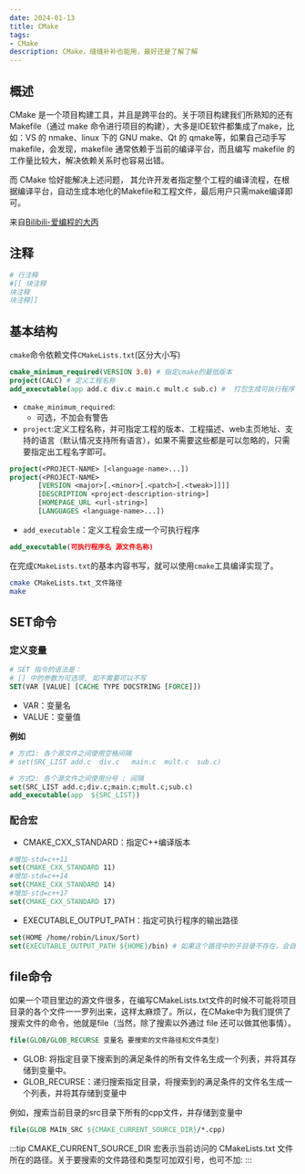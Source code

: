 ```yaml
---
date: 2024-01-13
title: CMake
tags:
- CMake
description: CMake，缝缝补补也能用，最好还是了解了解
---
```

## 概述
CMake 是一个项目构建工具，并且是跨平台的。关于项目构建我们所熟知的还有Makefile（通过 make 命令进行项目的构建），大多是IDE软件都集成了make，比如：VS 的 nmake、linux 下的 GNU make、Qt 的 qmake等，如果自己动手写 makefile，会发现，makefile 通常依赖于当前的编译平台，而且编写 makefile 的工作量比较大，解决依赖关系时也容易出错。

而 CMake 恰好能解决上述问题， 其允许开发者指定整个工程的编译流程，在根据编译平台，自动生成本地化的Makefile和工程文件，最后用户只需make编译即可。

来自[Bilibili-爱编程的大丙 ](https://www.bilibili.com/video/BV14s4y1g7Zj?p=6&vd_source=c1d5ab3603a518abe809c9db9faf7d2d)
## 注释
```CMake
# 行注释
#[[ 块注释
块注释
块注释]] 
```
## 基本结构
`cmake`命令依赖文件`CMakeLists.txt`(区分大小写)
```cmake
cmake_minimum_required(VERSION 3.0) # 指定cmake的最低版本
project(CALC) # 定义工程名称
add_executable(app add.c div.c main.c mult.c sub.c) #  打包生成可执行程序
```
- `cmake_minimum_required`:
  - 可选，不加会有警告
- `project`:定义工程名称，并可指定工程的版本、工程描述、web主页地址、支持的语言（默认情况支持所有语言），如果不需要这些都是可以忽略的，只需要指定出工程名字即可。
```cmake
project(<PROJECT-NAME> [<language-name>...])
project(<PROJECT-NAME>
       [VERSION <major>[.<minor>[.<patch>[.<tweak>]]]]
       [DESCRIPTION <project-description-string>]
       [HOMEPAGE_URL <url-string>]
       [LANGUAGES <language-name>...])
```
- `add_executable`：定义工程会生成一个可执行程序
```cmake
add_executable(可执行程序名 源文件名称)
```
在完成`CMakeLists.txt`的基本内容书写，就可以使用`cmake`工具编译实现了。
```zsh
cmake CMakeLists.txt_文件路径 
make
```
## SET命令
### 定义变量
```cmake
# SET 指令的语法是：
# [] 中的参数为可选项, 如不需要可以不写
SET(VAR [VALUE] [CACHE TYPE DOCSTRING [FORCE]])
```
- VAR：变量名
- VALUE：变量值

**例如**
```cmake
# 方式1: 各个源文件之间使用空格间隔
# set(SRC_LIST add.c  div.c   main.c  mult.c  sub.c)

# 方式2: 各个源文件之间使用分号 ; 间隔
set(SRC_LIST add.c;div.c;main.c;mult.c;sub.c)
add_executable(app  ${SRC_LIST})
```
### 配合宏
- CMAKE_CXX_STANDARD：指定C++编译版本
```cmake
#增加-std=c++11
set(CMAKE_CXX_STANDARD 11)
#增加-std=c++14
set(CMAKE_CXX_STANDARD 14)
#增加-std=c++17
set(CMAKE_CXX_STANDARD 17)
```
- EXECUTABLE_OUTPUT_PATH：指定可执行程序的输出路径
```cmake
set(HOME /home/robin/Linux/Sort)
set(EXECUTABLE_OUTPUT_PATH ${HOME}/bin) # 如果这个路径中的子目录不存在，会自动生成，无需自己手动创建
```

## file命令
如果一个项目里边的源文件很多，在编写CMakeLists.txt文件的时候不可能将项目目录的各个文件一一罗列出来，这样太麻烦了。所以，在CMake中为我们提供了搜索文件的命令，他就是file（当然，除了搜索以外通过 file 还可以做其他事情）。
```cmake
file(GLOB/GLOB_RECURSE 变量名 要搜索的文件路径和文件类型)
```
- GLOB: 将指定目录下搜索到的满足条件的所有文件名生成一个列表，并将其存储到变量中。
- GLOB_RECURSE：递归搜索指定目录，将搜索到的满足条件的文件名生成一个列表，并将其存储到变量中

例如，搜索当前目录的src目录下所有的cpp文件，并存储到变量中
```cmake
file(GLOB MAIN_SRC ${CMAKE_CURRENT_SOURCE_DIR}/*.cpp)
```
:::tip
CMAKE_CURRENT_SOURCE_DIR 宏表示当前访问的 CMakeLists.txt 文件所在的路径。关于要搜索的文件路径和类型可加双引号，也可不加:
:::
<!-- 
## include_directories——包含头文件
举例说明，有源文件若干，其目录结构如下：
```zsh
$ tree
.
├── build
├── CMakeLists.txt
├── include
│   └── head.h
└── src
    ├── add.cpp
    ├── div.cpp
    ├── main.cpp
    ├── mult.cpp
    └── sub.cpp

3 directories, 7 files
```
CMakeLists.txt文件内容如下:
```cmake
cmake_minimum_required(VERSION 3.0)
project(CALC)
set(CMAKE_CXX_STANDARD 11)
set(HOME /home/robin/Linux/calc)
set(EXECUTABLE_OUTPUT_PATH ${HOME}/bin/)
include_directories(${PROJECT_SOURCE_DIR}/include)
file(GLOB SRC_LIST ${CMAKE_CURRENT_SOURCE_DIR}/src/*.cpp)
add_executable(app  ${SRC_LIST})
```
其中，第六行指定就是头文件的路径，`PROJECT_SOURCE_DIR`宏对应的值就是我们在使用cmake命令时，后面紧跟的目录，一般是工程的根目录。

## 静态库/动态库
### 制作静态库/动态库
在cmake中，如果要制作静态库，需要使用的命令如下：
```cmake
add_library(库名称 STATIC 源文件1 [源文件2] ...) 
```
在Linux中，静态库名字分为三部分：`lib+库名字+.a`，此处只需要指定出库的名字就可以了，另外两部分在生成该文件的时候会自动填充。    
在Windows中虽然库名和Linux格式不同，`lib+库名字+.lib`，但也只需指定出名字即可。

例如，下面有一个目录，需要将`src`目录中的源文件编译成静态库，然后再使用：
```zsh
.
├── build
├── CMakeLists.txt
├── include           # 头文件目录
│   └── head.h
├── main.cpp          # 用于测试的源文件
└── src               # 源文件目录
    ├── add.cpp
    ├── div.cpp
    ├── mult.cpp
    └── sub.cpp
```
根据上面的目录结构，可以这样编写`CMakeLists.txt`文件:
```cmake
cmake_minimum_required(VERSION 3.0)
project(CALC)
include_directories(${PROJECT_SOURCE_DIR}/include)
file(GLOB SRC_LIST "${CMAKE_CURRENT_SOURCE_DIR}/src/*.cpp")
add_library(calc STATIC ${SRC_LIST}) # STATIC声明静态库，SHARED声明动态库
```
随后编译
```zsh
cd build
cmake ..
make
```
:::tip
生成`libcalc.a`文件为二进制文件，本质上与`src`中文件并无不同，只是不具备可读性，仍然需要`include`中的头文件。
:::

### 指定输出的路径
#### 方式1
对于生成的库文件来说和可执行程序一样都可以指定输出路径。由于在Linux下生成的动态库默认是有执行权限的，所以可以按照生成可执行程序的方式去指定它生成的目录：
```cmake
cmake_minimum_required(VERSION 3.0)
project(CALC)
include_directories(${PROJECT_SOURCE_DIR}/include)
file(GLOB SRC_LIST "${CMAKE_CURRENT_SOURCE_DIR}/src/*.cpp")
# 设置动态库生成路径
set(EXECUTABLE_OUTPUT_PATH ${PROJECT_SOURCE_DIR}/lib)
add_library(calc SHARED ${SRC_LIST})
```
对于这种方式来说，其实就是通过`set`命令给`EXECUTABLE_OUTPUT_PATH`宏设置了一个路径，这个路径就是可执行文件生成的路径。
#### 方式2
由于在Linux下生成的静态库默认不具有可执行权限，所以在指定静态库生成的路径的时候就不能使用`EXECUTABLE_OUTPUT_PATH`宏了，而应该使用`LIBRARY_OUTPUT_PATH`，这个宏对应静态库文件和动态库文件都适用。
```cmake
cmake_minimum_required(VERSION 3.0)
project(CALC)
include_directories(${PROJECT_SOURCE_DIR}/include)
file(GLOB SRC_LIST "${CMAKE_CURRENT_SOURCE_DIR}/src/*.cpp")
# 设置动态库/静态库生成路径
set(LIBRARY_OUTPUT_PATH ${PROJECT_SOURCE_DIR}/lib)
# 生成动态库
#add_library(calc SHARED ${SRC_LIST})
# 生成静态库
add_library(calc STATIC ${SRC_LIST})
```
### 库的使用
#### 静态库
在cmake中，链接静态库的命令如下：
```cmake
link_libraries(<static lib> [<static lib>...])
```
- 参数1：指定出要链接的静态库的名字
    - 可以是全名 libxxx.a
    - 也可以是掐头（lib）去尾（.a）之后的名字 xxx

- 参数2-N：要链接的其它静态库的名字

如果该静态库不是系统提供的（自己制作或者使用第三方提供的静态库）可能出现静态库找不到的情况，此时可以将静态库的路径也指定出来：
```cmake
link_directories(<lib path>)
```
这样，修改之后的`CMakeLists.txt`文件内容如下:
```cmake
cmake_minimum_required(VERSION 3.0)
project(CALC)
# 搜索指定目录下源文件
file(GLOB SRC_LIST ${CMAKE_CURRENT_SOURCE_DIR}/src/*.cpp)
# 包含头文件路径
include_directories(${PROJECT_SOURCE_DIR}/include)
# 包含静态库路径
link_directories(${PROJECT_SOURCE_DIR}/lib)
# 链接静态库
link_libraries(calc)
add_executable(app ${SRC_LIST})
```
#### 动态库
在cmake中链接动态库的命令
```cmake
target_link_libraries(
    <target> 
    <PRIVATE|PUBLIC|INTERFACE> <item>...  # 权限默认为PUBLIC
    [<PRIVATE|PUBLIC|INTERFACE> <item>...]...)
```
- target：指定要加载动态库的文件的名字

    - 该文件可能是一个源文件
    - 该文件可能是一个动态库文件
    - 该文件可能是一个可执行文件

- `PRIVATE|PUBLIC|INTERFACE`：动态库的访问权限，默认为`PUBLIC`

    - 如果各个动态库之间没有依赖关系，无需做任何设置，三者没有没有区别，一般无需指定，使用默认的 PUBLIC 即可。

    - 动态库的链接具有传递性，如果动态库 A 链接了动态库B、C，动态库D链接了动态库A，此时动态库D相当于也链接了动态库B、C，并可以使用动态库B、C中定义的方法。
    ```cmake
    target_link_libraries(A B C)
    target_link_libraries(D A)
    ```
    - PUBLIC：在public后面的库会被Link到前面的target中，并且里面的符号也会被导出，提供给第三方使用。
    - PRIVATE：在private后面的库仅被link到前面的target中，并且终结掉，第三方不能感知你调了啥库
    - INTERFACE：在interface后面引入的库不会被链接到前面的target中，只会导出符号。即对于如果A连接B和C，A无法获得自身所使用的函数来自B还是C。

**示例1——官方动态库**    
- 动态库的链接和静态库是完全不同的：

    - 静态库会在生成可执行程序的链接阶段被打包到可执行程序中，所以可执行程序启动，静态库就被加载到内存中了。
    - 动态库在生成可执行程序的链接阶段不会被打包到可执行程序中，当可执行程序被启动并且调用了动态库中的函数的时候，动态库才会被加载到内存

因此，在cmake中指定要链接的动态库的时候，应该将命令写到生成了可执行文件之后：

```cmake
cmake_minimum_required(VERSION 3.0)
project(TEST)
file(GLOB SRC_LIST ${CMAKE_CURRENT_SOURCE_DIR}/*.cpp)
# 添加并指定最终生成的可执行程序名
add_executable(app ${SRC_LIST})
# 指定可执行程序要链接的动态库名字
target_link_libraries(app pthread)
```
`target_link_libraries(app pthread)`中：

    app: 对应的是最终生成的可执行程序的名字
    pthread：这是可执行程序要加载的动态库，这个库是系统提供的线程库，全名为libpthread.so，在指定的时候一般会掐头（lib）去尾（.so）。

**示例2——第三方**    
```zsh
$ tree 
.
├── build
├── CMakeLists.txt
├── include
│   └── head.h            # 动态库对应的头文件
├── lib
│   └── libcalc.so        # 自己制作的动态库文件
└── main.cpp              # 测试用的源文件

3 directories, 4 files
```
假设在测试文件main.cpp中既使用了自己制作的动态库libcalc.so又使用了系统提供的线程库，此时CMakeLists.txt文件可以这样写：
```cmake
cmake_minimum_required(VERSION 3.0)
project(TEST)
file(GLOB SRC_LIST ${CMAKE_CURRENT_SOURCE_DIR}/*.cpp)
# 指定源文件或者动态库对应的头文件路径
include_directories(${PROJECT_SOURCE_DIR}/include)
# 指定要链接的动态库的路径
link_directories(${PROJECT_SOURCE_DIR}/lib)
# 添加并生成一个可执行程序
add_executable(app ${SRC_LIST})
# 指定要链接的动态库
target_link_libraries(app pthread calc)
```
## 日志
在CMake中可以用用户显示一条消息，该命令的名字为message
```cmake
message([STATUS|WARNING|AUTHOR_WARNING|FATAL_ERROR|SEND_ERROR] "message to display" ...)
```
- (无) ：重要消息
- STATUS ：非重要消息
- WARNING：CMake 警告, 会继续执行
- AUTHOR_WARNING：CMake 警告 (dev), 会继续执行
- SEND_ERROR：CMake 错误, 继续执行，但是会跳过生成的步骤
- FATAL_ERROR：CMake 错误, 终止所有处理过程

CMake的命令行工具会在stdout上显示STATUS消息，在stderr上显示其他所有消息。CMake的GUI会在它的log区域显示所有消息。

CMake警告和错误消息的文本显示使用的是一种简单的标记语言。文本没有缩进，超过长度的行会回卷，段落之间以新行做为分隔符。
```cmake
# 输出一般日志信息
message(STATUS "source path: ${PROJECT_SOURCE_DIR}")
# 输出警告信息
message(WARNING "source path: ${PROJECT_SOURCE_DIR}")
# 输出错误信息
message(FATAL_ERROR "source path: ${PROJECT_SOURCE_DIR}")
```
## 变量操作
### 拼接
#### set
```cmake
set(变量名1 ${变量名1} ${变量名2} ...)
```
关于上面的命令其实就是将从第二个参数开始往后所有的字符串进行拼接，最后将结果存储到第一个参数中，如果第一个参数中原来有数据会对原数据就行覆盖。
```cmake
cmake_minimum_required(VERSION 3.0)
project(TEST)
set(TEMP "hello,world")
file(GLOB SRC_1 ${PROJECT_SOURCE_DIR}/src1/*.cpp)
file(GLOB SRC_2 ${PROJECT_SOURCE_DIR}/src2/*.cpp)
# 追加(拼接)
set(SRC_1 ${SRC_1} ${SRC_2} ${TEMP})
message(STATUS "message: ${SRC_1}")
```
#### list
```cmake
list(APPEND <list> [<element> ...])
```
list命令的功能比set要强大，字符串拼接只是它的其中一个功能，所以需要在它第一个参数的位置指定出我们要做的操作，APPEND表示进行数据追加，后边的参数和set就一样了。

### 移除
我们在通过file搜索某个目录就得到了该目录下所有的源文件，但是其中有些源文件并不是我们所需要的，比如：
```zsh
$ tree
.
├── add.cpp
├── div.cpp
├── main.cpp
├── mult.cpp
└── sub.cpp

0 directories, 5 files

```
在当前这么目录有五个源文件，其中main.cpp是一个测试文件。如果我们想要把计算器相关的源文件生成一个动态库给别人使用，那么只需要add.cpp、div.cp、mult.cpp、sub.cpp这四个源文件就可以了。此时，就需要将main.cpp从搜索到的数据中剔除出去，想要实现这个功能，也可以使用list
```cmake
list(REMOVE_ITEM <list> <value> [<value> ...])
```
```cmake
cmake_minimum_required(VERSION 3.0)
project(TEST)
set(TEMP "hello,world")
file(GLOB SRC_1 ${PROJECT_SOURCE_DIR}/*.cpp)
# 移除前日志
message(STATUS "message: ${SRC_1}")
# 移除 main.cpp
list(REMOVE_ITEM SRC_1 ${PROJECT_SOURCE_DIR}/main.cpp)
# 移除后日志
message(STATUS "message: ${SRC_1}")
```
### list 其他命令
[官方文档](https://cmake.org/cmake/help/latest/command/list.html#list)
- 获取 list 的长度
    ```cmake
    list(LENGTH <list> <output variable>)
    ```
    - LENGTH：子命令LENGTH用于读取列表长度
    - <list>：当前操作的列表
    - <output variable>：新创建的变量，用于存储列表的长度。
- 读取列表中指定索引的的元素，可以指定多个索引
    ```cmake
    list(GET <list> <element index> [<element index> ...] <output variable>)
    ```
    - <list>：当前操作的列表
    - <element index>：列表元素的索引

        从0开始编号，索引0的元素为列表中的第一个元素；
    索引也可以是负数，-1表示列表的最后一个元素，-2表示列表倒数第二个元素，以此类推
    当索引（不管是正还是负）超过列表的长度，运行会报错

    - <output variable>：新创建的变量，存储指定索引元素的返回结果，也是一个列表。
- 将列表中的元素用连接符（字符串）连接起来组成一个字符串
    ```cmake
    list (JOIN <list> <glue> <output variable>)
    ```
    - <list>：当前操作的列表
    - <glue>：指定的连接符（字符串）
    - <output variable>：新创建的变量，存储返回的字符串
- 查找列表是否存在指定的元素，若果未找到，返回-1
    ```cmake
    list(FIND <list> <value> <output variable>)
    ```
    - <list>：当前操作的列表
    - <value>：需要再列表中搜索的元素
    - <output variable>：新创建的变量

        - 如果列表<list>中存在<value>，那么返回<value>在列表中的索引
        - 如果未找到则返回-1
- 将元素追加到列表中
    ```cmake
    list (APPEND <list> [<element> ...])
    ```
- 在list中指定的位置插入若干元素
    ```cmake
    list(INSERT <list> <element_index> <element> [<element> ...])
    ```
- 将元素插入到列表的0索引位置
    ```cmake
    list (PREPEND <list> [<element> ...])
    ```
- 将列表中最后元素移除
    ```cmake
    list (POP_BACK <list> [<out-var>...])
    ```
- 将列表中第一个元素移除
    ```cmake
    list (POP_FRONT <list> [<out-var>...])
    ```
- 将指定的元素从列表中移除
    ```cmake
    list (REMOVE_ITEM <list> <value> [<value> ...])
    ```
- 将指定索引的元素从列表中移除
    ```cmake
    list (REMOVE_AT <list> <index> [<index> ...])
    ```
- 移除列表中的重复元素
    ```cmake
    list (REMOVE_DUPLICATES <list>)
    ```
- 列表翻转
    ```cmake
    list(REVERSE <list>)
    ```
- 列表排序
    ```cmake
    list (SORT <list> [COMPARE <compare>] [CASE <case>] [ORDER <order>])
    ```
    - COMPARE：指定排序方法。有如下几种值可选：

        - STRING:按照字母顺序进行排序，为默认的排序方法
        - FILE_BASENAME：如果是一系列路径名，会使用basename进行排序
        - NATURAL：使用自然数顺序排序

    - CASE：指明是否大小写敏感。有如下几种值可选：

        - SENSITIVE: 按照大小写敏感的方式进行排序，为默认值
        - INSENSITIVE：按照大小写不敏感方式进行排序

    - ORDER：指明排序的顺序。有如下几种值可选：

        - ASCENDING:按照升序排列，为默认值
        - DESCENDING：按照降序排列
## 自定义宏
在书写C++代码时会设置宏标明测试模式，通过这些宏来控制这些代码是否生效，例如
```c++
#include <stdio.h>
#define NUMBER  3

int main()
{
    int a = 10;
#ifdef DEBUG
    printf("我是一个程序猿, 我不会爬树...\n");
#endif
    for(int i=0; i<NUMBER; ++i)
    {
        printf("hello, GCC!!!\n");
    }
    return 0;
}
```
在程序的第七行对DEBUG宏进行了判断，如果该宏被定义了，那么第八行就会进行日志输出，如果没有定义这个宏，第八行就相当于被注释掉了，因此最终无法看到日志输入出（上述代码中并没有定义这个宏）

为了让测试更灵活，我们可以不在代码中定义这个宏，而是在测试的时候去把它定义出来，其中一种方式就是在gcc/g++命令中去指定，如下：
```zsh
$ gcc test.c -DDEBUG -o app
```
在gcc/g++命令中通过参数 -D指定出要定义的宏的名字，这样就相当于在代码中定义了一个宏，其名字为DEBUG。

在CMake中我们也可以做类似的事情，对应的命令叫做`add_definitions`:
```cmake
add_definitions(-D宏名称)
```
针对于上面的源文件编写一个CMakeLists.txt，内容如下
```cmake
cmake_minimum_required(VERSION 3.0)
project(TEST)
# 自定义 DEBUG 宏
add_definitions(-DDEBUG)
add_executable(app ./test.c)
```
## CMake 常用宏
|宏|功能|
|---|---|
|PROJECT_SOURCE_DIR| 	使用cmake命令后紧跟的目录，一般是工程的根目录|
|PROJECT_BINARY_DIR| 	执行cmake命令的目录|
|CMAKE_CURRENT_SOURCE_DIR |	当前处理的CMakeLists.txt所在的路径|
|CMAKE_CURRENT_BINARY_DIR |	target 编译目录|
|EXECUTABLE_OUTPUT_PATH |	重新定义目标二进制可执行文件的存放位置|
|LIBRARY_OUTPUT_PATH |	重新定义目标链接库文件的存放位置|
|PROJECT_NAME |	返回通过PROJECT指令定义的项目名称|
|CMAKE_BINARY_DIR 	|项目实际构建路径，假设在build目录进行的构建，那么得到的就是这个目录的路径|
 -->
